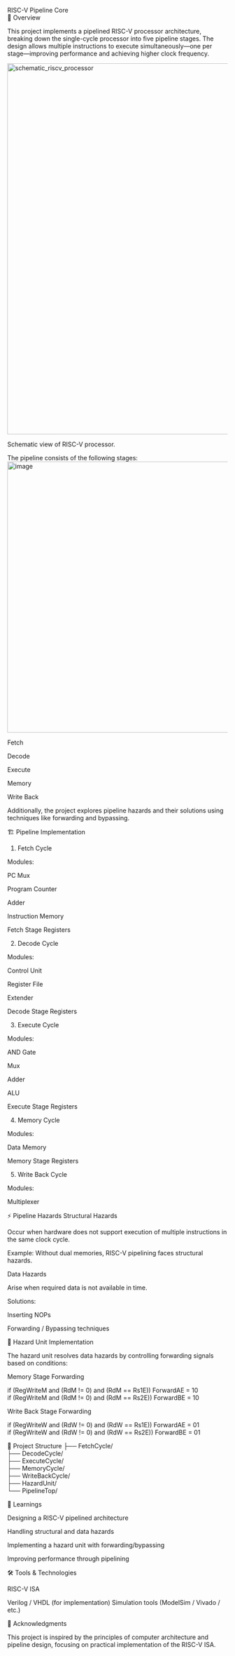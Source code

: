 RISC-V Pipeline Core <br>
📌 Overview

This project implements a pipelined RISC-V processor architecture, breaking down the single-cycle processor into five pipeline stages. The design allows multiple instructions to execute simultaneously—one per stage—improving performance and achieving higher clock frequency.

<img width="1890" height="846" alt="schematic_riscv_processor" src="https://github.com/user-attachments/assets/8a634b38-0e67-44bc-9cd5-a78519755cf6" />


Schematic view of RISC-V processor.

The pipeline consists of the following stages:
<img width="952" height="618" alt="image" src="https://github.com/user-attachments/assets/59815e0e-1a08-4c1e-9cda-717fb0e5d2e9" />

Fetch

Decode

Execute

Memory

Write Back

Additionally, the project explores pipeline hazards and their solutions using techniques like forwarding and bypassing.

🏗️ Pipeline Implementation
1. Fetch Cycle

Modules:

PC Mux

Program Counter

Adder

Instruction Memory

Fetch Stage Registers

2. Decode Cycle

Modules:

Control Unit

Register File

Extender

Decode Stage Registers

3. Execute Cycle

Modules:

AND Gate

Mux

Adder

ALU

Execute Stage Registers

4. Memory Cycle

Modules:

Data Memory

Memory Stage Registers

5. Write Back Cycle

Modules:

Multiplexer

⚡ Pipeline Hazards
Structural Hazards

Occur when hardware does not support execution of multiple instructions in the same clock cycle.

Example: Without dual memories, RISC-V pipelining faces structural hazards.

Data Hazards

Arise when required data is not available in time.

Solutions:

Inserting NOPs

Forwarding / Bypassing techniques

🔧 Hazard Unit Implementation

The hazard unit resolves data hazards by controlling forwarding signals based on conditions:

Memory Stage Forwarding

if (RegWriteM and (RdM != 0) and (RdM == Rs1E)) ForwardAE = 10  
if (RegWriteM and (RdM != 0) and (RdM == Rs2E)) ForwardBE = 10  


Write Back Stage Forwarding

if (RegWriteW and (RdW != 0) and (RdW == Rs1E)) ForwardAE = 01  
if (RegWriteW and (RdW != 0) and (RdW == Rs2E)) ForwardBE = 01  

📂 Project Structure
├── FetchCycle/  
├── DecodeCycle/  
├── ExecuteCycle/  
├── MemoryCycle/  
├── WriteBackCycle/  
├── HazardUnit/  
└── PipelineTop/  

📖 Learnings

Designing a RISC-V pipelined architecture

Handling structural and data hazards

Implementing a hazard unit with forwarding/bypassing

Improving performance through pipelining

🛠️ Tools & Technologies

RISC-V ISA

Verilog / VHDL (for implementation)
Simulation tools (ModelSim / Vivado / etc.)

🙌 Acknowledgments

This project is inspired by the principles of computer architecture and pipeline design, focusing on practical implementation of the RISC-V ISA.
